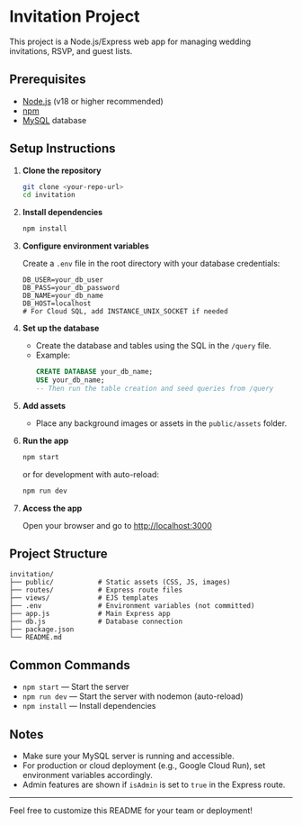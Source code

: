 # Invitation Project

This project is a Node.js/Express web app for managing wedding invitations, RSVP, and guest lists.

## Prerequisites

- [Node.js](https://nodejs.org/) (v18 or higher recommended)
- [npm](https://www.npmjs.com/)
- [MySQL](https://www.mysql.com/) database

## Setup Instructions

1. **Clone the repository**
   ```bash
   git clone <your-repo-url>
   cd invitation
   ```

2. **Install dependencies**
   ```bash
   npm install
   ```

3. **Configure environment variables**

   Create a `.env` file in the root directory with your database credentials:
   ```
   DB_USER=your_db_user
   DB_PASS=your_db_password
   DB_NAME=your_db_name
   DB_HOST=localhost
   # For Cloud SQL, add INSTANCE_UNIX_SOCKET if needed
   ```

4. **Set up the database**

   - Create the database and tables using the SQL in the `/query` file.
   - Example:
     ```sql
     CREATE DATABASE your_db_name;
     USE your_db_name;
     -- Then run the table creation and seed queries from /query
     ```

5. **Add assets**

   - Place any background images or assets in the `public/assets` folder.

6. **Run the app**

   ```bash
   npm start
   ```
   or for development with auto-reload:
   ```bash
   npm run dev
   ```

7. **Access the app**

   Open your browser and go to [http://localhost:3000](http://localhost:3000)

## Project Structure

```
invitation/
├── public/           # Static assets (CSS, JS, images)
├── routes/           # Express route files
├── views/            # EJS templates
├── .env              # Environment variables (not committed)
├── app.js            # Main Express app
├── db.js             # Database connection
├── package.json
└── README.md
```

## Common Commands

- `npm start` — Start the server
- `npm run dev` — Start the server with nodemon (auto-reload)
- `npm install` — Install dependencies

## Notes

- Make sure your MySQL server is running and accessible.
- For production or cloud deployment (e.g., Google Cloud Run), set environment variables accordingly.
- Admin features are shown if `isAdmin` is set to `true` in the Express route.

---

Feel free to customize this README for your team or deployment!
